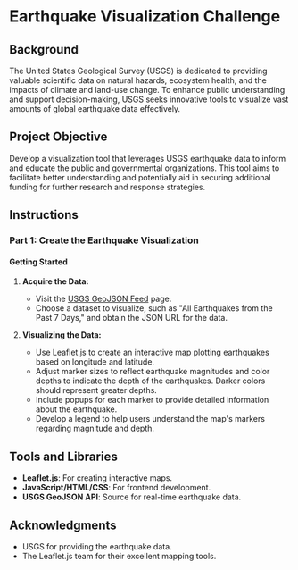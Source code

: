 # Earthquake Visualization Challenge

## Background
The United States Geological Survey (USGS) is dedicated to providing valuable scientific data on natural hazards, ecosystem health, and the impacts of climate and land-use change. To enhance public understanding and support decision-making, USGS seeks innovative tools to visualize vast amounts of global earthquake data effectively.

## Project Objective
Develop a visualization tool that leverages USGS earthquake data to inform and educate the public and governmental organizations. This tool aims to facilitate better understanding and potentially aid in securing additional funding for further research and response strategies.

## Instructions

### Part 1: Create the Earthquake Visualization

#### Getting Started
1. **Acquire the Data:**
   - Visit the [USGS GeoJSON Feed](https://earthquake.usgs.gov/earthquakes/feed/v1.0/geojson.php) page.
   - Choose a dataset to visualize, such as "All Earthquakes from the Past 7 Days," and obtain the JSON URL for the data.

2. **Visualizing the Data:**
   - Use Leaflet.js to create an interactive map plotting earthquakes based on longitude and latitude.
   - Adjust marker sizes to reflect earthquake magnitudes and color depths to indicate the depth of the earthquakes. Darker colors should represent greater depths.
   - Include popups for each marker to provide detailed information about the earthquake.
   - Develop a legend to help users understand the map's markers regarding magnitude and depth.


## Tools and Libraries
- **Leaflet.js**: For creating interactive maps.
- **JavaScript/HTML/CSS**: For frontend development.
- **USGS GeoJSON API**: Source for real-time earthquake data.

## Acknowledgments
- USGS for providing the earthquake data.
- The Leaflet.js team for their excellent mapping tools.
